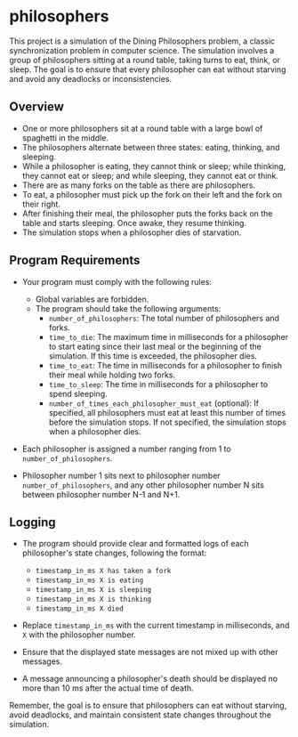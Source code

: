# philosophers

This project is a simulation of the Dining Philosophers problem, a classic synchronization problem in computer science. The simulation involves a group of philosophers sitting at a round table, taking turns to eat, think, or sleep. The goal is to ensure that every philosopher can eat without starving and avoid any deadlocks or inconsistencies.

## Overview

- One or more philosophers sit at a round table with a large bowl of spaghetti in the middle.
- The philosophers alternate between three states: eating, thinking, and sleeping.
- While a philosopher is eating, they cannot think or sleep; while thinking, they cannot eat or sleep; and while sleeping, they cannot eat or think.
- There are as many forks on the table as there are philosophers.
- To eat, a philosopher must pick up the fork on their left and the fork on their right.
- After finishing their meal, the philosopher puts the forks back on the table and starts sleeping. Once awake, they resume thinking.
- The simulation stops when a philosopher dies of starvation.

## Program Requirements

- Your program must comply with the following rules:
  - Global variables are forbidden.
  - The program should take the following arguments:
    - `number_of_philosophers`: The total number of philosophers and forks.
    - `time_to_die`: The maximum time in milliseconds for a philosopher to start eating since their last meal or the beginning of the simulation. If this time is exceeded, the philosopher dies.
    - `time_to_eat`: The time in milliseconds for a philosopher to finish their meal while holding two forks.
    - `time_to_sleep`: The time in milliseconds for a philosopher to spend sleeping.
    - `number_of_times_each_philosopher_must_eat` (optional): If specified, all philosophers must eat at least this number of times before the simulation stops. If not specified, the simulation stops when a philosopher dies.

- Each philosopher is assigned a number ranging from 1 to `number_of_philosophers`.
- Philosopher number 1 sits next to philosopher number `number_of_philosophers`, and any other philosopher number N sits between philosopher number N-1 and N+1.

## Logging

- The program should provide clear and formatted logs of each philosopher's state changes, following the format:
  - `timestamp_in_ms X has taken a fork`
  - `timestamp_in_ms X is eating`
  - `timestamp_in_ms X is sleeping`
  - `timestamp_in_ms X is thinking`
  - `timestamp_in_ms X died`

- Replace `timestamp_in_ms` with the current timestamp in milliseconds, and `X` with the philosopher number.
- Ensure that the displayed state messages are not mixed up with other messages.
- A message announcing a philosopher's death should be displayed no more than 10 ms after the actual time of death.

Remember, the goal is to ensure that philosophers can eat without starving, avoid deadlocks, and maintain consistent state changes throughout the simulation.
